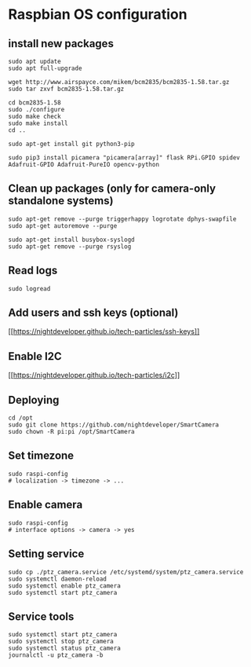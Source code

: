 # Raspbian OS configuration

## install new packages
```
sudo apt update
sudo apt full-upgrade

wget http://www.airspayce.com/mikem/bcm2835/bcm2835-1.58.tar.gz
sudo tar zxvf bcm2835-1.58.tar.gz

cd bcm2835-1.58
sudo ./configure
sudo make check
sudo make install
cd ..

sudo apt-get install git python3-pip

sudo pip3 install picamera "picamera[array]" flask RPi.GPIO spidev Adafruit-GPIO Adafruit-PureIO opencv-python
```

## Clean up packages (only for camera-only standalone systems)
```
sudo apt-get remove --purge triggerhappy logrotate dphys-swapfile
sudo apt-get autoremove --purge

sudo apt-get install busybox-syslogd
sudo apt-get remove --purge rsyslog
```

## Read logs 
```
sudo logread
```

## Add users and ssh keys (optional)

[[https://nightdeveloper.github.io/tech-particles/ssh-keys]]

## Enable I2C

[[https://nightdeveloper.github.io/tech-particles/i2c]]

## Deploying
```
cd /opt
sudo git clone https://github.com/nightdeveloper/SmartCamera
sudo chown -R pi:pi /opt/SmartCamera
```

## Set timezone
```
sudo raspi-config
# localization -> timezone -> ...
```

## Enable camera
``` 
sudo raspi-config
# interface options -> camera -> yes
```

## Setting service
```
sudo cp ./ptz_camera.service /etc/systemd/system/ptz_camera.service
sudo systemctl daemon-reload
sudo systemctl enable ptz_camera
sudo systemctl start ptz_camera
```

## Service tools
```
sudo systemctl start ptz_camera
sudo systemctl stop ptz_camera
sudo systemctl status ptz_camera
journalctl -u ptz_camera -b
```
